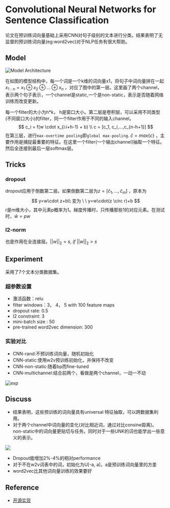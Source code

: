 # Convolutional Neural Networks for Sentence Classification

论文在预训练词向量基础上采用CNN对句子级别的文本进行分类。结果表明了无监督的预训练词向量(eg:word2vec)对于NLP任务有很大帮助。

## Model

![Model Architecture](https://res.cloudinary.com/dyhtzpcxp/image/upload/v1519647660/paper/textcnn.png)

在如图的模型结构中，每一个词是一个k维的词向量x1，将句子中词向量拼在一起$x_{1:n}=x_1\oplus x_2 \oplus ... \oplus x_n$ ，对应了图中的第一层。这里画了两个channel，表示两个句子表示，一个channel是static,一个是non-static，表示是否随着网络训练而改变更新。

每一个filter的大小为h*k， h是窗口大小。第二层是卷积层，可以采用不同类型(不同窗口大小)的filter，同一个filter作用于不同的输入channel。
$$
c_i = f(w \cdot x_{i:i+h-1} + b) \\
c = [c_1, c_i,...,c_{n-h+1}]
$$
在第三层，进行`max-overtime pooling`即`global max-pooling`. $\hat c = max\{c\}$ ，主要作用是捕捉最重要的特征。在这里一个filter(一个输出channel)抽取一个特征。然后全连接到最后一层softmax层。

## Tricks

### dropout

dropout应用于倒数第二层。如果倒数第二层为$z=[\hat c_1, ..., \hat c_m]$ ，原本为
$$
y=w\cdot z+b\\
变为 \ \
y=w\cdot(z \circ r)+b
$$
r是m维大小，其中元素p概率为1。梯度传播时，只传播那些1的对应元素。在测试时，$\hat w = pw$

### l2-norm

也是作用在全连接层。$||w||_2 = s ,\ if \ ||w||_2 > s$ 

## Experiment

采用了7个文本分类数据集。

### 超参数设置

* 激活函数：relu
* filter windows：3， 4， 5 with 100 feature maps
* dropout rate: 0.5
* l2 constraint: 3
* mini-batch size : 50
* pre-trained word2vec dimension: 300

### 实验对比

* CNN-rand:不预训练词向量，随机初始化
* CNN-static:使用w2v预训练初始化，并保持不改变
* CNN-non-static:随着bp而fine-tuned
* CNN-multichannel:结合前两个，看做是两个channel，一动一不动

![exp](https://res.cloudinary.com/dyhtzpcxp/image/upload/v1519650949/paper/textcnn-exp.png)

## Discuss

* 结果表明，这些预训练的词向量具有universal 特征抽取，可以跨数据集利用。
* 对于两个channel中词向量的变化(对比相近词，通过对比consine距离)。non-static中的词向量更贴切与任务。同时对于一些UNK的词也能学出一些意义的表示。

![](https://res.cloudinary.com/dyhtzpcxp/image/upload/v1519651489/paper/textcnn-wv.png)

* Dropout能增加2%-4%的相对performance
* 对于不在w2v词表中的词，初始化为U[-a, a]，a是预训练词向量里的方差
* word2vec比其他词向量训练的效果要好

## Reference

* [开源实现](https://github.com/dennybritz/cnn-text-classification-tf)